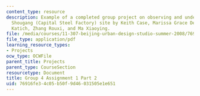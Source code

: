 ```yaml
---
content_type: resource
description: Example of a completed group project on observing and understanding the
  Shougang (Capital Steel Factory) site by Keith Case, Marissa Grace Desmond, Kristina
  Katich, Zhang Rouxi, and Ma Xiaoying.
file: /media/courses/11-307-beijing-urban-design-studio-summer-2008/76916fe34c05b50f9d46031505e1e651_group4_assn1_2.pdf
file_type: application/pdf
learning_resource_types:
- Projects
ocw_type: OCWFile
parent_title: Projects
parent_type: CourseSection
resourcetype: Document
title: Group 4 Assignment 1 Part 2
uid: 76916fe3-4c05-b50f-9d46-031505e1e651
---
```

